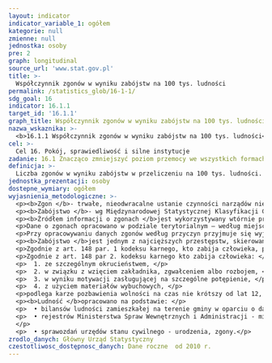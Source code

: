 ```yaml
---
layout: indicator
indicator_variable_1: ogółem
kategorie: null
zmienne: null
jednostka: osoby
pre: 2
graph: longitudinal
source_url: 'www.stat.gov.pl'
title: >-
  Współczynnik zgonów w wyniku zabójstw na 100 tys. ludności
permalink: /statistics_glob/16-1-1/
sdg_goal: 16
indicator: 16.1.1
target_id: '16.1.1'
graph_title: Współczynnik zgonów w wyniku zabójstw na 100 tys. ludności
nazwa_wskaznika: >-
  <b>16.1.1 Współczynnik zgonów w wyniku zabójstw na 100 tys. ludności</b>
cel: >-
  Cel 16. Pokój, sprawiedliwość i silne instytucje
zadanie: 16.1 Znacząco zmniejszyć poziom przemocy we wszystkich formach oraz związany z nią wskaźnik umieralności na całym świecie.
definicja: >-
  Liczba zgonów w wyniku zabójstw w przeliczeniu na 100 tys. ludności.
jednostka_prezentacji: osoby
dostepne_wymiary: ogółem
wyjasnienia_metodologiczne: >-
  <p><b>Zgon </b>- trwałe, nieodwracalne ustanie czynności narządów niezbędnych dla życia, konsekwencją czego jest ustanie czynności całego ustroju.</p>
  <p><b>Zabójstwo </b>- wg Międzynarodowej Statystycznej Klasyfikacji Chorób i Problemów Zdrowotnych ICD-10: jednostki chorobowe o symbolu z zakresu X85-Y09 — schorzenia spowodowane obrażeniami zadanymi przez inną osobę w zamiarze zranienia lub pozbawienia życia, w dowolny sposób lub zabójstwem.</p>
  <p><b>Źródłem informacji o zgonach </b>jest wykorzystywany wtórnie przez statystykę indywidualny dokument "Karta zgonu" (Rozporządzenie Ministra Zdrowia w sprawie wzoru karty zgonu i sposobu jej wypełniania Dz. U. 2015 r., poz. 231).</p>
  <p>Dane o zgonach opracowano w podziale terytorialnym — według miejsca zameldowania na pobyt stały osoby zmarłej.</p>
  <p>Przy opracowywaniu danych zgonów według przyczyn przyjmuje się wyjściowa przyczynę zgonu. Za przyczynę wyjściową uważa się chorobę stanowiącą początek procesu chorobowego, który doprowadził do zgonu albo uraz czy zatrucie, w wyniku którego nastąpił zgon. Dane dotyczące orzecznictwa o przyczynach zgonów podano zgodnie z Międzynarodową Statystyczną Klasyfikacją Chorób i Problemów Zdrowotnych (X Rewizja).</p>
  <p><b>Zabójstwo </b>jest jednym z najcięższych przestępstw, skierowanym przeciwko najwyższemu dobru chronionemu prawem, jakim jest życie człowieka. Zabójstwo jest przestępstwem określonym przez ustawodawcę w art. 148 kodeksu karnego. Zabójstwa dopuszcza się sprawca, który zabija innego człowieka. W art. 148 § 4 k.k., ustawodawca określił tzw. zabójstwo typu uprzywilejowanego, którego dopuszcza się każdy kto zabija człowieka pod wpływem silnego wzburzenia usprawiedliwionego okolicznościami, czyli gdy mamy do czynienia z tzw. afektem fizjologicznym oraz silnym wzburzeniem usprawiedliwionym okolicznościami zewnętrznymi, które z perspektywy ocen społecznych mogą zasługiwać na pewne zrozumienie.</p>
  <p>Zgodnie z art. 148 par. 1 kodeksu karnego, kto zabija człowieka, podlega karze pozbawienia wolności na czas nie krótszy od lat 8, karze 25 lat pozbawienia wolności albo karze dożywotniego pozbawienia wolności.</p>
  <p>Zgodnie z art. 148 par 2. kodeksu karnego kto zabija człowieka: </p>
  <p>  1. ze szczególnym okrucieństwem, </p>
  <p>  2. w związku z wzięciem zakładnika, zgwałceniem albo rozbojem, </p>
  <p>  3. w wyniku motywacji zasługującej na szczególne potępienie, </p>
  <p>  4. z użyciem materiałów wybuchowych, </p>
  <p>podlega karze pozbawienia wolności na czas nie krótszy od lat 12, karze 25 lat pozbawienia wolności albo karze dożywotniego pozbawienia wolności.</p>
  <p><b>Ludność </b>opracowano na podstawie: </p>
  <p>  • bilansów ludności zamieszkałej na terenie gminy w oparciu o dane Narodowego Spisu Powszechnego Ludności i Mieszkań 2011 (dla danych od 2010 r.)  dla lat wcześniejszych (2000-2009) w oparciu o dane Narodowego Spisu Powszechnego Ludności i Mieszkań 2002, </p>
  <p>  • rejestrów Ministerstwa Spraw Wewnętrznych i Administracji - migracje wewnętrzne i zagraniczne na pobyt stały (od 2006 r. dane są pobierane z rejestru PESEL - Powszechny Elektroniczny System Ewidencji Ludności),
  </p>
  <p>  • sprawozdań urzędów stanu cywilnego - urodzenia, zgony.</p>
zrodlo_danych: Główny Urząd Statystyczny
czestotliwosc_dostępnosc_danych: Dane roczne  od 2010 r.
---
```

